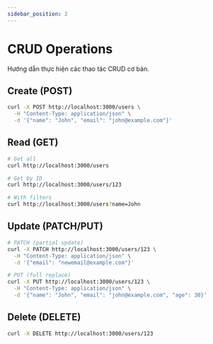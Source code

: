 ```yaml
---
sidebar_position: 2
---
```


# CRUD Operations

Hướng dẫn thực hiện các thao tác CRUD cơ bản.

## Create (POST)

```bash
curl -X POST http://localhost:3000/users \
  -H "Content-Type: application/json" \
  -d '{"name": "John", "email": "john@example.com"}'
```

## Read (GET)

```bash
# Get all
curl http://localhost:3000/users

# Get by ID
curl http://localhost:3000/users/123

# With filters
curl http://localhost:3000/users?name=John
```

## Update (PATCH/PUT)

```bash
# PATCH (partial update)
curl -X PATCH http://localhost:3000/users/123 \
  -H "Content-Type: application/json" \
  -d '{"email": "newemail@example.com"}'

# PUT (full replace)
curl -X PUT http://localhost:3000/users/123 \
  -H "Content-Type: application/json" \
  -d '{"name": "John", "email": "john@example.com", "age": 30}'
```

## Delete (DELETE)

```bash
curl -X DELETE http://localhost:3000/users/123
```
